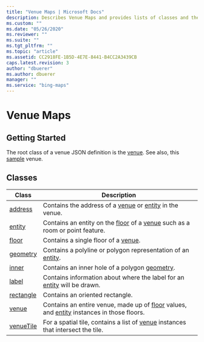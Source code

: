 ```yaml
---
title: "Venue Maps | Microsoft Docs"
description: Describes Venue Maps and provides lists of classes and their definitions related to Venue Maps, as well as a sample venue.
ms.custom: ""
ms.date: "05/26/2020"
ms.reviewer: ""
ms.suite: ""
ms.tgt_pltfrm: ""
ms.topic: "article"
ms.assetid: CC2918FE-1B5D-4E7E-8441-B4CC2A3439CB
caps.latest.revision: 3
author: "dbuerer"
ms.author: dbuerer
manager: ""
ms.service: "bing-maps"
---
```

# Venue Maps

## Getting Started

The root class of a venue JSON definition is the [venue].  See also, this [sample] venue.

## Classes

| Class       | Description |
|-------------|-------------|
| [address]   | Contains the address of a [venue] or [entity] in the venue. |
| [entity]    | Contains an entity on the [floor] of a [venue] such as a room or point feature. |
| [floor]     | Contains a single floor of a [venue]. |
| [geometry]  | Contains a polyline or polygon representation of an [entity]. |
| [inner]     | Contains an inner hole of a polygon [geometry]. |
| [label]     | Contains information about where the label for an [entity] will be drawn. |
| [rectangle] | Contains an oriented rectangle. |
| [venue]     | Contains an entire venue, made up of [floor] values, and [entity] instances in those floors. |
| [venueTile] | For a spatial tile, contains a list of [venue] instances that intersect the tile. |

[address]: address.md
[entity]: entity.md
[floor]: floor.md
[geometry]: geometry.md
[inner]: inner.md
[label]: label.md
[rectangle]: rectangle.md
[venue]: venue.md
[venueTile]: venueTile.md
[sample]: sample.md
